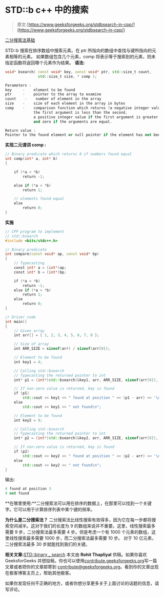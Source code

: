 # STD::b c++ 中的搜索

> 原文:[https://www.geeksforgeeks.org/stdbsearch-in-cpp/](https://www.geeksforgeeks.org/stdbsearch-in-cpp/)

[二分搜索法基础](https://www.geeksforgeeks.org/binary-search/)

STD::b 搜索在排序数组中搜索元素。在 ptr 所指向的数组中查找与键所指向的元素相等的元素。
如果数组包含几个元素，comp 将表示等于搜索到的元素，则未指定函数将返回哪个元素作为结果。
**语法:**

```cpp
void* bsearch( const void* key, const void* ptr, std::size_t count,
               std::size_t size, * comp );

Parameters :
key     -    element to be found
ptr     -    pointer to the array to examine
count    -    number of element in the array
size    -    size of each element in the array in bytes
comp    -    comparison function which returns ?a negative integer value if 
             the first argument is less than the second,
             a positive integer value if the first argument is greater than the second
             and zero if the arguments are equal.

Return value :
Pointer to the found element or null pointer if the element has not been found.

```

**实现二元谓词 comp :**

```cpp
// Binary predicate which returns 0 if numbers found equal
int comp(int* a, int* b)
{

    if (*a < *b)
        return -1;

    else if (*a > *b)
        return 1;

    // elements found equal
    else
        return 0;
}
```

**实施**

```cpp
// CPP program to implement
// std::bsearch
#include <bits/stdc++.h>

// Binary predicate
int compare(const void* ap, const void* bp)
{
    // Typecasting
    const int* a = (int*)ap;
    const int* b = (int*)bp;

    if (*a < *b)
        return -1;
    else if (*a > *b)
        return 1;
    else
        return 0;
}

// Driver code
int main()
{
    // Given array
    int arr[] = { 1, 2, 3, 4, 5, 6, 7, 8 };

    // Size of array
    int ARR_SIZE = sizeof(arr) / sizeof(arr[0]);

    // Element to be found
    int key1 = 4;

    // Calling std::bsearch
    // Typecasting the returned pointer to int
    int* p1 = (int*)std::bsearch(&key1, arr, ARR_SIZE, sizeof(arr[0]), compare);

    // If non-zero value is returned, key is found
    if (p1)
        std::cout << key1 << " found at position " << (p1 - arr) << '\n';
    else
        std::cout << key1 << " not found\n";

    // Element to be found
    int key2 = 9;

    // Calling std::bsearch
    // Typecasting the returned pointer to int
    int* p2 = (int*)std::bsearch(&key2, arr, ARR_SIZE, sizeof(arr[0]), compare);

    // If non-zero value is returned, key is found
    if (p2)
        std::cout << key2 << " found at position " << (p2 - arr) << '\n';
    else
        std::cout << key2 << " not found\n";
}
```

输出:

```cpp
4 found at position 3
9 not found

```

**在哪里使用:**二分搜索法可以用在排序的数据上，在那里可以找到一个关键字。它可以用于计算排序列表中某个键的频率。

**为什么是二分搜索法？**
二分搜索法比线性搜索有效得多，因为它在每一步都将搜索空间减半。这对于我们的长度为 9 的数组来说并不重要。这里，线性搜索最多需要 9 步，二分搜索法最多需要 4 步。但是考虑一个有 1000 个元素的数组，这里线性搜索最多需要 1000 步，而二分搜索法最多需要 10 步。
对于 10 亿元素，二分搜索法最多 30 步就能找到我们的关键。

**相关文章:**[STD::binary _ search](https://www.geeksforgeeks.org/binary-search-algorithms-the-c-standard-template-library-stl/)
本文由 **Rohit Thapliyal** 供稿。如果你喜欢 GeeksforGeeks 并想投稿，你也可以使用[contribute.geeksforgeeks.org](http://www.contribute.geeksforgeeks.org)写一篇文章或者把你的文章邮寄到 contribute@geeksforgeeks.org。看到你的文章出现在极客博客主页上，帮助其他极客。

如果你发现任何不正确的地方，或者你想分享更多关于上面讨论的话题的信息，请写评论。